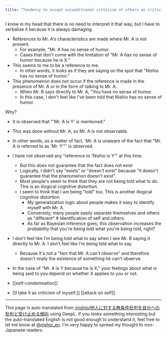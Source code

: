 ```yaml
---
title: "Tendency to accept unconditional criticism of others as criticism of oneself"
---
```


I know in my head that there is no need to interpret it that way, but I have to verbalize it because it is always damaging.

- References to Mr. A's characteristics are made where Mr. A is not present.
    - For example, "Mr. A has no sense of humor.
    - Cases that don't come with the limitation of "Mr. A has no sense of humor because he is X."
- This seems to me to be a reference to me.
    - In other words, it looks as if they are saying on the spot that "Nishio has no sense of humor."
- This phenomenon does not occur if the reference is made in the presence of Mr. A or in the form of talking to Mr. A.
    - When Mr. B says directly to Mr. A, "You have no sense of humor.
    - In this case, I don't feel like I've been told that Nishio has no sense of humor.

Why?
- It is observed that "'Mr. A is Y' is mentioned."
- This was done without Mr. A, so Mr. A is not observable.
- In other words, as a matter of fact, 'Mr. A is unaware of the fact that "Mr. A is referred to as 'Mr. Y'"' is observed.
- I have not observed any "reference to 'Nishio is Y'" at this time.
    - But this does not guarantee that the fact does not exist
    - Logically, I didn't say "exists" or "doesn't exist" because "it doesn't guarantee that the phenomenon doesn't exist".
    - Most people's seem to think that they are not being told what to do. This is an illogical cognitive distortion.
    - I seem to think that I am being "told" too. This is another illogical cognitive distortion.
        - My generalization logic about people makes it easy to identify myself with Mr. A.
        - Conversely, many people easily separate themselves and others as "different" # Identification of self and others
        - As far as Bayesian inference goes, this observation increases the probability that you're being told what you're being told, right?
- I don't feel like I'm being told what to say when I see Mr. B saying it directly to Mr. A. I don't feel like I'm being told what to say.
    - Because it's not a "fact that Mr. A can't observe" and therefore doesn't imply the existence of something he can't observe.
- In the case of "Mr. A is Y because he is X," your feelings about what is being said to you depend on whether X applies to you or not.

- [[self-condemnation]]
- [[I take it as criticism of myself.]]
[[attack on self]].

---
This page is auto-translated from [/nishio/他人に対する無条件批判を自分への批判と受け止める傾向](https://scrapbox.io/nishio/他人に対する無条件批判を自分への批判と受け止める傾向) using DeepL. If you looks something interesting but the auto-translated English is not good enough to understand it, feel free to let me know at [@nishio_en](https://twitter.com/nishio_en). I'm very happy to spread my thought to non-Japanese readers.